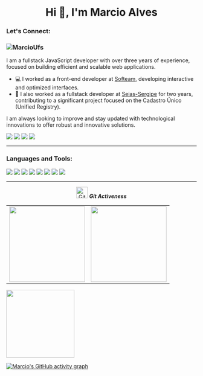 

<h1 align="center">Hi 👋, I'm Marcio Alves</h1>

<h3 align="left">Let's Connect:</h3>
<h3 align="left"> <img src="https://komarev.com/ghpvc/?username=MarcioUfs&label=Profile%20views&color=0e75b6&style=flat" alt="MarcioUfs" /> </h3>

I am a fullstack JavaScript developer with over three years of experience, focused on building efficient and scalable web applications.

- 💻 I worked as a front-end developer at [Softeam](https://github.com/softeam-org), developing interactive and optimized interfaces.
- 🚀 I also worked as a fullstack developer at [Seias-Sergipe](https://github.com/seias-sergipe) for two years, contributing to a significant project focused on the Cadastro Único (Unified Registry).

I am always looking to improve and stay updated with technological innovations to offer robust and innovative solutions.

[![](https://img.shields.io/badge/-Marcio%20Alves-blue?style=for-the-badge&logo=Linkedin&logoColor=white&link=https://www.linkedin.com/in/marcio-alves-b0012098/)](https://www.linkedin.com/in/marcio-alves-b0012098/)
[![](https://img.shields.io/badge/Instagram-E4405F?style=for-the-badge&logo=instagram&logoColor=white)](https://www.instagram.com/marcio_dev/)
[![](https://img.shields.io/badge/-@MarcioUfs-%23181717?style=for-the-badge&logo=github)](https://github.com/MarcioUfs)
[![](https://img.shields.io/badge/My%20portfolio-75d41d?style=for-the-badge&logo=world)](https://marciosalves.com.br)

---

<!-- <img src="https://github.com/ArshErgon/ArshErgon/blob/main/assets/header/lineBar.png" width="100%" height="8px"/>
<div id="badges" align = "center">
   
  <a href="https://www.linkedin.com/in/marcio-alves-b0012098/" target="_blank">
    <img src="https://img.shields.io/badge/LinkedIn-blue?style=for-the-badge&logo=linkedin&logoColor=white" alt="LinkedIn Badge"/></a>
  <a href="https://www.linkedin.com/in/marcio-alves-b0012098/" target="_blank">
    <img src="https://img.shields.io/badge/LinkedIn-blue?style=for-the-badge&logo=linkedin&logoColor=white" alt="LinkedIn Badge"/></a>
  <a href="https://marciosalves.com.br/" target="_blank">
    <img src="https://img.shields.io/badge/portfolio-B9B3A6?style=for-the-badge&logo=world" alt="portfolio Badge"/>
  </a>
  <a href="#">
    <img src="https://img.shields.io/badge/LeetCode-1A1A1A?style=for-the-badge&logo=LeetCode" alt="gfg Badge"/>
  </a>
</div> -->



<h3 align="left">Languages and Tools:</h3>

<!-- [![](https://img.shields.io/badge/C--A8B9CC?style=for-the-badge&logo=C)](#) -->
<!-- [![](https://img.shields.io/badge/C++--00599C?style=for-the-badge&logo=C)](#)  -->
<!-- [![](https://img.shields.io/badge/Python--3776AB?style=for-the-badge&logo=Python)](#)  -->
[![](https://img.shields.io/badge/html--E34F26?style=for-the-badge&logo=HTML5)](#) 
[![](https://img.shields.io/badge/CSS--1572B6?style=for-the-badge&logo=CSS3)](#) 
[![](https://img.shields.io/badge/JavaScript--F7DF1E?style=for-the-badge&logo=JavaScript)](#) 
[![](https://img.shields.io/badge/Bootstrap--7952B3?style=for-the-badge&logo=Bootstrap)](#) 
[![](https://img.shields.io/badge/React--61DAFB?style=for-the-badge&logo=React)](#) 
[![](https://img.shields.io/badge/git--F05032?style=for-the-badge&logo=git)](#) 
[![](https://img.shields.io/badge/postgresql--1572B6?style=for-the-badge&logo=postgreSQL)](#) 
[![](https://img.shields.io/badge/nodejs--75d41d?style=for-the-badge&logo=nodedotjs)](#) 
<!-- [![](https://img.shields.io/badge/Django--092E20?style=for-the-badge&logo=Django)](#)  -->
<!-- [![](https://img.shields.io/badge/MySQL--4479A1?style=for-the-badge&logo=MySQL)](#)  -->
<!-- [![](https://img.shields.io/badge/Linux--FCC624?style=for-the-badge&logo=Linux)](#) -->



<hr>
<p align="center">
<img src="https://media.giphy.com/media/W5eoZHPpUx9sapR0eu/giphy.gif" width="30px" alt="Git"/>&nbsp;<i><b>Git Activeness</b></i></p>
 
<!-- <p><img align="left" src="https://github-readme-stats.vercel.app/api/top-langs?username=MarcioUfs&show_icons=true&locale=en&layout=compact&theme=gruvbox&include_all_commits=true&count_private=true" alt="ovi" /></p>
<p>
<img align="right" src="https://github-readme-stats.vercel.app/api?username=MarcioUfs&show_icons=true&locale=en&theme=gruvbox&include_all_commits=true&count_private=true" alt="ovi" width="410" /></p> -->

<table cellpadding="0">
  <tr style="padding: 0">
    <!-- GitHub Stats Card -->  
    <td valign="top"><img height="200" src="https://github-readme-stats.vercel.app/api?username=MarcioUfs&show_icons=true&theme=radical&include_all_commits=true&count_private=true"/></td>
    <!-- <td><img loading="lazy" height="200" src="https://github-readme-stats.vercel.app/api?username=MarcioUfs&show_icons=true&layout=compact&langs_count=7&theme=radical#gh-dark-mode-only&include_all_commits=true&count_private=true"/></td> -->
    <!-- GitHub Top Language Card -->
    <td valign="top"><img height="200" src="https://github-readme-stats.vercel.app/api/top-langs/?username=MarcioUfs&layout=compact&theme=radical&custom_title=Languages"/></td>
  </tr>
</table>


<img loading="lazy" height="180em" src="https://github-readme-stats.vercel.app/api?username=MarcioUfs&show_icons=true&theme=dracula&include_all_commits=true&count_private=true"/>

<!-- <div>
<a href="https://github.com/MarcioUfs">
<img loading="lazy" height="180em" src="https://github-readme-stats.vercel.app/api/top-langs/?username=MarcioUfs&layout=compact&langs_count=7&theme=dracula"/>


<img loading="lazy" height="180em" src="https://github-readme-stats.vercel.app/api?username=MarcioUfs&show_icons=true&theme=dracula&include_all_commits=true&count_private=true"/>
</div> -->

[![Marcio's GitHub activity graph](https://github-readme-activity-graph.vercel.app/graph?username=MarcioUfs&theme=high-contrast)](https://github.com/ashutosh00710/github-readme-activity-graph)


